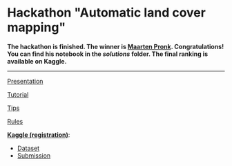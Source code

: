 # Hackathon "Automatic land cover mapping"


**The hackathon is finished.
The winner is [Maarten Pronk](https://github.com/evetion).
Congratulations!
You can find his notebook in the *solutions* folder.
The final ranking is available on Kaggle.**

-----------------------------

[Presentation](https://kadyb.github.io/OGH2023_hack/Presentation.pdf)

[Tutorial](https://kadyb.github.io/OGH2023_hack/Submission.html)

[Tips](https://kadyb.github.io/OGH2023_hack/Tips)

[Rules](https://kadyb.github.io/OGH2023_hack/Rules)

[**Kaggle (registration)**](https://www.kaggle.com/t/87b91a8de46e42f18af5d86073683dc4):
  * [Dataset](https://www.kaggle.com/competitions/ogh2023/data)
  * [Submission](https://www.kaggle.com/competitions/ogh2023/submissions)
